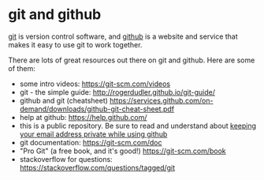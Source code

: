 
# git and github

[git](https://git-scm.com/) is version control software, and [github](https://github.com/) is a website and service that makes it easy to use git to work together.

There are lots of great resources out there on git and github. Here are some of them:

* some intro videos: <https://git-scm.com/videos>
* git - the simple guide: <http://rogerdudler.github.io/git-guide/>
* github and git (cheatsheet) <https://services.github.com/on-demand/downloads/github-git-cheat-sheet.pdf>
* help at github: <https://help.github.com/>
* this is a public repository. Be sure to read and understand about [keeping your email address private while using github](https://help.github.com/articles/about-commit-email-addresses/)
* git documentation: <https://git-scm.com/doc>
* "Pro Git" (a free book, and it's good!) <https://git-scm.com/book>
* stackoverflow for questions: <https://stackoverflow.com/questions/tagged/git>

